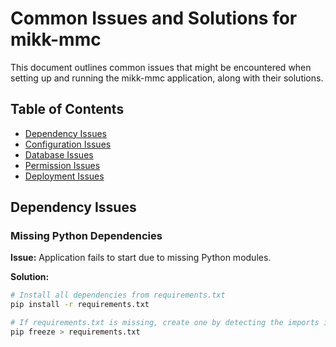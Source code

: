 # Common Issues and Solutions for mikk-mmc

This document outlines common issues that might be encountered when setting up and running the mikk-mmc application, along with their solutions.

## Table of Contents
- [Dependency Issues](#dependency-issues)
- [Configuration Issues](#configuration-issues)
- [Database Issues](#database-issues)
- [Permission Issues](#permission-issues)
- [Deployment Issues](#deployment-issues)

## Dependency Issues

### Missing Python Dependencies
**Issue:** Application fails to start due to missing Python modules.

**Solution:**
```bash
# Install all dependencies from requirements.txt
pip install -r requirements.txt

# If requirements.txt is missing, create one by detecting the imports in your Python files
pip freeze > requirements.txt
